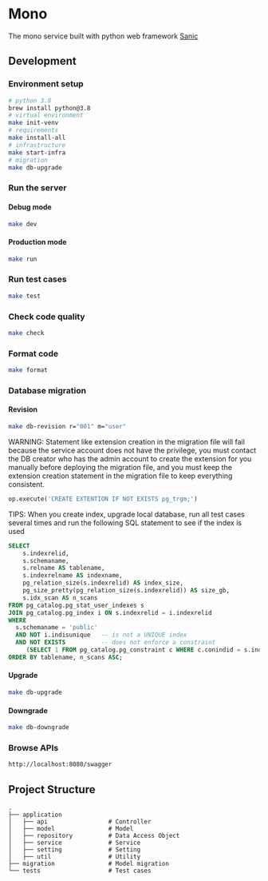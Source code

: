 # Mono

The mono service built with python web framework [Sanic](https://github.com/huge-success/sanic)

## Development

### Environment setup

```bash
# python 3.8
brew install python@3.8
# virtual environment
make init-venv
# requirements
make install-all
# infrastructure
make start-infra
# migration
make db-upgrade
```

### Run the server

#### Debug mode

```bash
make dev
```

#### Production mode

```bash
make run
```

### Run test cases

```bash
make test
```

### Check code quality

```bash
make check
```

### Format code

```bash
make format
```

### Database migration

#### Revision

```bash
make db-revision r="001" m="user"
```

WARNING: Statement like extension creation in the migration file will fail because the service account does not have the privilege, you must contact the DB creator who has the admin account to create the extension for you manually before deploying the migration file, and you must keep the extension creation statement in the migration file to keep everything consistent.

```python
op.execute('CREATE EXTENTION IF NOT EXISTS pg_trgm;')
```

TIPS: When you create index, upgrade local database, run all test cases several times and run the following SQL statement to see if the index is used

```sql
SELECT
    s.indexrelid,
    s.schemaname,
    s.relname AS tablename,
    s.indexrelname AS indexname,
    pg_relation_size(s.indexrelid) AS index_size,
    pg_size_pretty(pg_relation_size(s.indexrelid)) AS size_gb,
    s.idx_scan AS n_scans
FROM pg_catalog.pg_stat_user_indexes s
JOIN pg_catalog.pg_index i ON s.indexrelid = i.indexrelid
WHERE
  s.schemaname = 'public'
  AND NOT i.indisunique   -- is not a UNIQUE index
  AND NOT EXISTS          -- does not enforce a constraint
     (SELECT 1 FROM pg_catalog.pg_constraint c WHERE c.conindid = s.indexrelid)
ORDER BY tablename, n_scans ASC;
```

#### Upgrade

```bash
make db-upgrade
```

#### Downgrade

```bash
make db-downgrade
```

### Browse APIs

```bash
http://localhost:8080/swagger
```

## Project Structure

```text
.
├── application
│   ├── api                 # Controller
│   ├── model               # Model
│   ├── repository          # Data Access Object
│   ├── service             # Service
│   ├── setting             # Setting
│   ├── util                # Utility
├── migration               # Model migration
└── tests                   # Test cases
```
